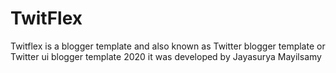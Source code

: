 # TwitFlex 
Twitflex is a blogger template and also known as Twitter blogger template or Twitter ui blogger template 2020 it was developed by Jayasurya Mayilsamy
